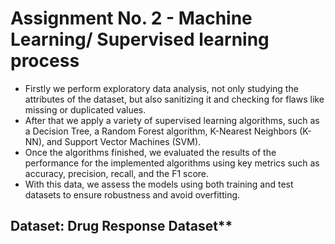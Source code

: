 # Assignment No. 2 - Machine Learning/ Supervised learning process

- Firstly we perform exploratory data analysis, not only studying the attributes of the dataset, but also sanitizing it and checking for flaws like missing or duplicated values.
- After that we apply a variety of supervised learning algorithms, such as a Decision Tree, a Random Forest algorithm, K-Nearest Neighbors (K-NN), and Support Vector Machines (SVM).
- Once the algorithms finished, we evaluated the results of the performance for the implemented algorithms using key metrics such as accuracy, precision, recall, and the F1 score.
- With this data, we assess the models using both training and test datasets to ensure robustness and avoid overfitting.

## Dataset: Drug Response Dataset**
